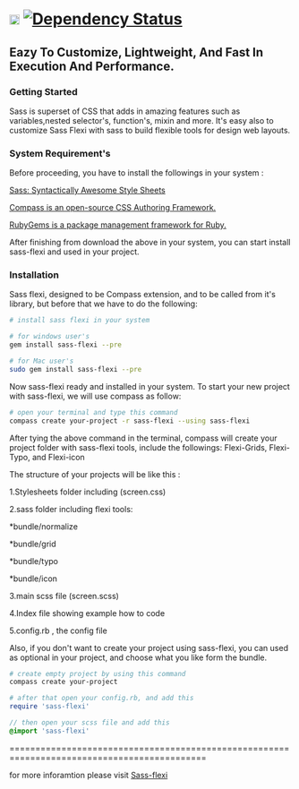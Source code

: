 
<a href="http://badge.fury.io/rb/sass-flexi"><img src="https://badge.fury.io/rb/sass-flexi.svg" alt="Gem Version" height="18"></a> <a href='https://www.versioneye.com/ruby/sass-flexi/1.0.0'><img src='https://www.versioneye.com/ruby/sass-flexi/1.0.0/badge.svg' alt="Dependency Status" /></a>
==========

## Eazy To Customize, Lightweight, And Fast In Execution And Performance.

### Getting Started

Sass is superset of CSS that adds in amazing features such as variables,nested selector's, function's, mixin and more. It's easy also to customize Sass Flexi with sass to build flexible tools for design web layouts.

### System Requirement's

Before proceeding, you have to install the followings in your system :

[Sass: Syntactically Awesome Style Sheets](http://sass-lang.com/)

[Compass is an open-source CSS Authoring Framework.](http://compass-style.org/)

[RubyGems is a package management framework for Ruby.](https://rubygems.org/pages/download)

After finishing from download the above in your system, you can start install sass-flexi and used in your project.

### Installation

Sass flexi, designed to be Compass extension, and to be called from it's library, but before that we have to do the following:

```bash
# install sass flexi in your system

# for windows user's
gem install sass-flexi --pre

# for Mac user's
sudo gem install sass-flexi --pre
```
Now sass-flexi ready and installed in your system. To start your new project with sass-flexi, we will use compass as follow:
```bash
# open your terminal and type this command
compass create your-project -r sass-flexi --using sass-flexi
```
After tying the above command in the terminal, compass will create your project folder with sass-flexi tools, include the followings: Flexi-Grids, Flexi-Typo, and Flexi-icon

The structure of your projects will be like this :

1.Stylesheets folder including (screen.css)

2.sass folder including flexi tools:

  *bundle/normalize
  
  *bundle/grid

  *bundle/typo
  
  *bundle/icon

3.main scss file (screen.scss)

4.Index file showing example how to code

5.config.rb , the config file

Also, if you don't want to create your project using sass-flexi, you can used as optional in your project, and choose what you like form the bundle.

```bash
# create empty project by using this command
compass create your-project
```

```ruby
# after that open your config.rb, and add this 
require 'sass-flexi'
```
```scss
// then open your scss file and add this 
@import 'sass-flexi'
```
============================================================================================

for more inforamtion please visit [Sass-flexi](http://sass-flexi.com/)
